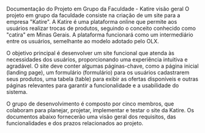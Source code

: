 Documentação do Projeto em Grupo da Faculdade - Katire
visão geral
O projeto em grupo da faculdade consiste na criação de um site para a empresa "Katire". A Katire é uma plataforma online que permite aos usuários realizar trocas de produtos, seguindo o conceito conhecido como "catira" em Minas Gerais. A plataforma funcionará como um intermediário entre os usuários, semelhante ao modelo adotado pelo OLX.

O objetivo principal é desenvolver um site funcional que atenda às necessidades dos usuários, proporcionando uma experiência intuitiva e agradável. O site deve conter algumas páginas-chave, como a página inicial (landing page), um formulário (formulário) para os usuários cadastrarem seus produtos, uma tabela (table) para exibir as ofertas disponíveis e outras páginas relevantes para garantir a funcionalidade e a usabilidade do sistema.

O grupo de desenvolvimento é composto por cinco membros, que colaboram para planejar, projetar, implementar e testar o site da Katire. Os documentos abaixo fornecerão uma visão geral dos requisitos, das funcionalidades e dos prazos relacionados ao projeto.
